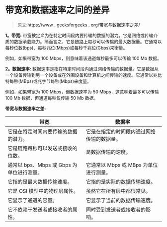 # 带宽和数据速率之间的差异

> 原文:[https://www . geeksforgeeks . org/带宽与数据速率之差/](https://www.geeksforgeeks.org/difference-between-bandwidth-and-data-rate/)

**1。带宽:**
带宽被定义为在特定时间段内要传输的数据的潜力。它是网络或传输介质的数据承载能力。简而言之，它是链路上每秒可以传输的最大数据量。它通常以每秒位数(bps)、每秒兆位(Mbps)或每秒千兆位(Gbps)来衡量。

例如，如果带宽为 100 Mbps，则意味着该通道每秒最多可以传输 100 Mb 数据。

**2。数据速率:**
数据速率是指在特定时间段内通过网络传输的数据量。它是数据从一个设备传输到另一个设备或在外围设备和计算机之间传输的速度。它通常以兆比特每秒(MBps)或兆字节每秒(Mbps)来度量。

例如，如果带宽为 100 Mbps，但数据速率为 50 Mbps，这意味着最多可以传输 100 Mb 数据，但通道每秒仅传输 50 Mb 数据。

**带宽与数据速率之差:**

<center>

| 带宽 | 数据率 |
| --- | --- |
| 它是在特定时间内要传输的数据的潜力。 | 它是在指定的时间段内通过网络传输的数据量。 |
| 它是链路每秒可以发送或接收的位数。 | 是数据传输的速度。 |
| 通常以 bps、Mbps 或 Gbps 为单位进行测量。 | 它通常以 Mbps 或 MBps 为单位进行测量。 |
| 它指的是最大数据传输速度。 | 它指的是实际的数据传输速度。 |
| 它是 OSI 模型中的物理层属性。 | 虽然它在所有层中都很常见。 |
| 它显示了通道的容量。 | 它显示了当前的数据传输速度。 |
| 它不依赖于发送者或接收者的属性。 | 同时受到发送者或接收者的影响。 |

</center>